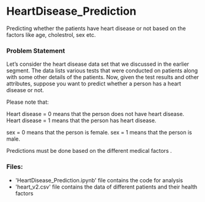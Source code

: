 # HeartDisease_Prediction
Predicting whether the patients have heart disease or not based on the factors like age, cholestrol, sex etc.


### Problem Statement
Let’s consider the heart disease data set that we discussed in the earlier segment. The data lists various tests that were conducted on patients along with some other details of the patients. Now, given the test results and other attributes, suppose you want to predict whether a person has a heart disease or not.

Please note that:

Heart disease = 0 means that the person does not have heart disease.
Heart disease = 1 means that the person has heart disease.

 

sex = 0 means that the person is female.
sex = 1 means that the person is male.

Predictions must be done based on the different medical factors .


### Files:
- 'HeartDisease_Prediction.ipynb' file contains the code for analysis
- 'heart_v2.csv' file contains the data of different patients and their health factors
